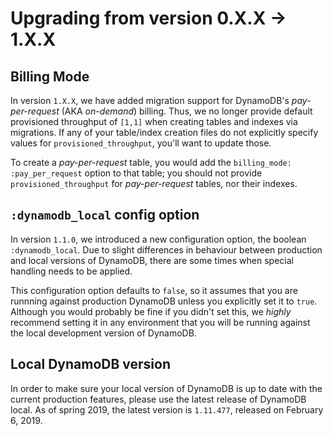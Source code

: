 # Upgrading from version 0.X.X -> 1.X.X

## Billing Mode

In version `1.X.X`, we have added migration support for DynamoDB's *pay-per-request* (AKA *on-demand*) billing. Thus, we no longer provide default provisioned throughput of `[1,1]` when creating tables and indexes via migrations. If any of your table/index creation files do not explicitly specify values for `provisioned_throughput`, you'll want to update those.

To create a *pay-per-request* table, you would add the `billing_mode: :pay_per_request` option to that table; you should not provide `provisioned_throughput` for *pay-per-request* tables, nor their indexes.

## `:dynamodb_local` config option

In version `1.1.0`, we introduced a new configuration option, the boolean `:dynamodb_local`. Due to slight differences in behaviour between production and local versions of DynamoDB, there are some times when special handling needs to be applied.

This configuration option defaults to `false`, so it assumes that you are runnning against production DynamoDB unless you explicitly set it to `true`. Although you would probably be fine if you didn't set this, we *highly* recommend setting it in any environment that you will be running against the local development version of DynamoDB. 

## Local DynamoDB version

In order to make sure your local version of DynamoDB is up to date with the current production features, please use the latest release of DynamoDB local. As of spring 2019, the latest version is `1.11.477`, released on February 6, 2019.
